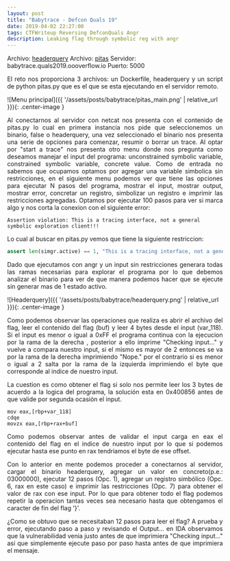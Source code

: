 ```yaml
---
layout: post
title: "Babytrace - Defcon Quals 19"
date: 2019-04-02 22:27:00
tags: CTFWriteup Reversing DefconQuals Angr
description: Leaking flag through symbolic reg with angr
---
```


Archivo: [headerquery](/assets/posts/babytrace/headerquery)
Archivo: [pitas](/assets/posts/babytrace/pitas.py)
Servidor: babytrace.quals2019.oooverflow.io 
Puerto: 5000

<p style='text-align: justify;'>
El reto nos proporciona 3 archivos: un Dockerfile, headerquery y un script de python pitas.py que es el que se esta ejecutando en el servidor remoto.
</p>

![Menu principal]({{ '/assets/posts/babytrace/pitas_main.png' | relative_url }}){: .center-image }

<p style='text-align: justify;'>
Al conectarnos al servidor con netcat nos presenta con el contenido de pitas.py lo cual en primera instancia nos pide que seleccionemos un binario, false o headerquery,
una vez seleccionado el binario nos presenta una serie de opciones para comenzar, resumir o borrar un trace. Al optar por "start a trace" nos presenta otro menu donde nos pregunta 
como deseamos manejar el input del programa: unconstrained symbolic variable, constrained symbolic variable, concrete value. Como de entrada no sabemos que ocupamos optamos por agregar
una variable simbolica sin restricciones, en el siguiente menu podemos ver que tiene las opciones para ejecutar N pasos del programa, mostrar el input, mostrar output, mostrar error, 
concretar un registro, simbolizar un registro e imprimir las restricciones agregadas. Optamos por ejecutar 100 pasos para ver si marca algo y nos corta la conexion con el siguiente error:
</p>

```
Assertion violation: This is a tracing interface, not a general symbolic exploration client!!!
```

<p style='text-align: justify;'>
Lo cual al buscar en pitas.py vemos que tiene la siguiente restriccion:
</p>

```python
assert len(simgr.active) == 1, "This is a tracing interface, not a general symbolic exploration client!!!"
```

<p style='text-align: justify;'>
Dado que ejecutamos con angr y un input sin restricciones generara todas las ramas necesarias para explorar el programa por lo que debemos analizar el binario para ver de que manera 
podemos hacer que se ejecute sin generar mas de 1 estado activo.
</p>

![Headerquery]({{ '/assets/posts/babytrace/headerquery.png' | relative_url }}){: .center-image }

<p style='text-align: justify;'>
Como podemos observar las operaciones que realiza es abrir el archivo del flag, leer el contenido del flag (buf) y leer 4 bytes desde el input (var_118). Si el input es menor o igual a
0xFF el programa continua con la ejecucion por la rama de la derecha , posterior a ello imprime "Checking input..." y vuelve a compara nuestro input, si el mismo es mayor de 2 entonces
se va por la rama de la derecha imprimiendo "Nope." por el contrario si es menor o igual a 2 salta por la rama de la izquierda imprimiendo el byte que corresponde al indice de nuestro
input.
</p>

<p style='text-align: justify;'>
La cuestion es como obtener el flag si solo nos permite leer los 3 bytes de acuerdo a la logica del programa, la solución esta en 0x400856 antes de que valide por segunda ocasión el 
input.
</p>

```
mov eax,[rbp+var_118]
cdqe
movzx eax,[rbp+rax+buf] 
```

<p style='text-align: justify;'>
Como podemos observar antes de validar el input carga en eax el contenido del flag en el indice de nuestro input por lo que si podemos ejecutar hasta ese punto en rax tendriamos el byte
de ese offset.
</p>

<p style='text-align: justify;'>
Con lo anterior en mente podemos proceder a conectarnos al servidor, cargar el binario headerquery, agregar un valor en concreto(p.e.: 03000000), ejecutar 12 pasos (Opc. 1),
agregar un registro simbólico (Opc. 6, rax en este caso) e imprimir las restricciones (Opc. 7) para obtener el valor de rax con ese input. Por lo que para obtener todo el flag podemos
repetir la operacion tantas veces sea necesario hasta que obtengamos el caracter de fin del flag '}'.
</p>

<p style='text-align: justify;'>
¿Como se obtuvo que se necesitaban 12 pasos para leer el flag? A prueba y error, ejecutando paso a paso y revisando el Output... en IDA observamos que la vulnerabilidad venia justo antes 
de que imprimiera "Checking input..." así que simplemente ejecute paso por paso hasta antes de que imprimiera el mensaje.
</p>
